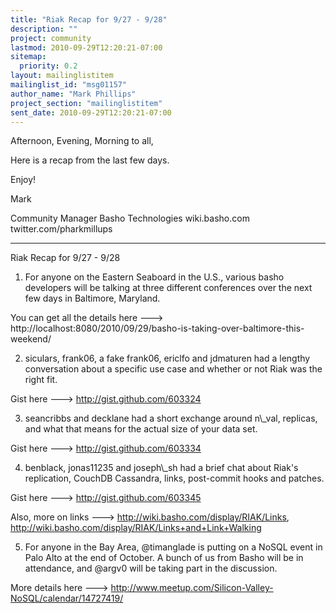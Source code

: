 ```yaml
---
title: "Riak Recap for 9/27 - 9/28"
description: ""
project: community
lastmod: 2010-09-29T12:20:21-07:00
sitemap:
  priority: 0.2
layout: mailinglistitem
mailinglist_id: "msg01157"
author_name: "Mark Phillips"
project_section: "mailinglistitem"
sent_date: 2010-09-29T12:20:21-07:00
---
```



Afternoon, Evening, Morning to all,

Here is a recap from the last few days.

Enjoy!

Mark

Community Manager
Basho Technologies
wiki.basho.com
twitter.com/pharkmillups

----

Riak Recap for 9/27 - 9/28

1) For anyone on the Eastern Seaboard in the U.S., various basho
developers will be talking at three different conferences over the
next few days in Baltimore, Maryland.

You can get all the details here ---&gt;
http://localhost:8080/2010/09/29/basho-is-taking-over-baltimore-this-weekend/

2) siculars, frank06, a fake frank06, ericlfo and jdmaturen had a
lengthy conversation about a specific use case and whether or not Riak
was the right fit.

Gist here ---&gt; http://gist.github.com/603324

3) seancribbs and decklane had a short exchange around n\\_val,
replicas, and what that means for the actual size of your data set.

Gist here ---&gt; http://gist.github.com/603334

4) benblack, jonas11235 and joseph\\_sh had a brief chat about Riak's
replication, CouchDB Cassandra, links, post-commit hooks and patches.

Gist here ---&gt; http://gist.github.com/603345

Also, more on links ---&gt; http://wiki.basho.com/display/RIAK/Links,
http://wiki.basho.com/display/RIAK/Links+and+Link+Walking

5) For anyone in the Bay Area, @timanglade is putting on a NoSQL event
in Palo Alto at the end of October. A bunch of us from Basho will be
in attendance, and @argv0 will be taking part in the discussion.

More details here ---&gt;
http://www.meetup.com/Silicon-Valley-NoSQL/calendar/14727419/

